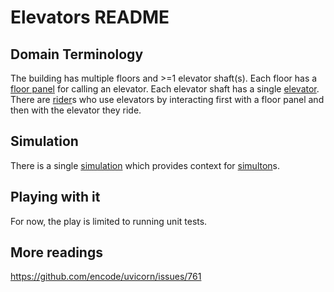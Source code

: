 # Elevators README

## Domain Terminology

The building has multiple floors and >=1 elevator shaft(s).  Each floor has a
[floor panel](floor-panel.md) for calling an elevator.  Each elevator shaft
has a single [elevator](elevator.md).  There are [rider](rider.md)s who use
elevators by interacting first with a floor panel and then with the elevator
they ride.

## Simulation

There is a single [simulation](simulation.md) which provides context for
[simulton](simulton.md)s.

## Playing with it

For now, the play is limited to running unit tests.

## More readings

https://github.com/encode/uvicorn/issues/761
